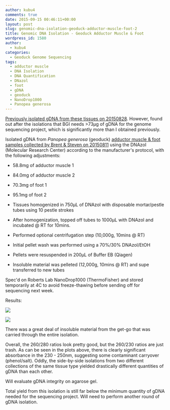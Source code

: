 ```yaml
---
author: kubu4
comments: true
date: 2015-09-15 00:46:11+00:00
layout: post
slug: genomic-dna-isolation-geoduck-adductor-muscle-foot-2
title: Genomic DNA Isolation - Geoduck Adductor Muscle & Foot
wordpress_id: 1580
author:
  - kubu4
categories:
  - Geoduck Genome Sequencing
tags:
  - adductor muscle
  - DNA Isolation
  - DNA Quantification
  - DNazol
  - foot
  - gDNA
  - geoduck
  - NanoDrop1000
  - Panopea generosa
---
```


[Previously isolated gDNA from these tissues on 20150828](http://onsnetwork.org/kubu4/2015/08/28/genomic-dna-isolation-geoduck-adductor-muscle-foot/). However, found out after the isolations that BGI needs >73μg of gDNA for the genome sequencing project, which is significantly more than I obtained previously.

Isolated gDNA from _Panopea generosa_ (geoduck) [adductor muscle & foot samples collected by Brent & Steven on 20150811](http://onsnetwork.org/halfshell/2015/08/11/big-day-big-clam/) using the DNAzol (Molecular Research Center) according to the manufacturer's protocol, with the following adjustments:




    
  * 58.8mg of adductor muscle 1

    
  * 84.0mg of adductor muscle 2

    
  * 70.3mg of foot 1

    
  * 95.1mg of foot 2

    
  * Tissues homogenized in 750μL of DNAzol with disposable mortar/pestle tubes using 10 pestle strokes

    
  * After homogenization, topped off tubes to 1000μL with DNAzol and incubated @ RT for 10mins.

    
  * Performed optional centrifugation step (10,000g, 10mins @ RT)

    
  * Initial pellet wash was performed using a 70%/30% DNAzol/EtOH

    
  * Pellets were resuspended in 200μL of Buffer EB (Qiagen)

    
  * Insoluble material was pelleted (12,000g, 10mins @ RT) and supe transferred to new tubes



Spec'd on Roberts Lab NanoDrop1000 (ThermoFisher) and stored temporarily at 4C to avoid freeze-thawing before sending off for sequencing next week.



Results:

[![](http://eagle.fish.washington.edu/Arabidopsis/20150914_gDNA_geoduck_ODs.JPG)](http://eagle.fish.washington.edu/Arabidopsis/20150914_gDNA_geoduck_ODs.JPG)

[![](http://eagle.fish.washington.edu/Arabidopsis/20150914_gDNA_geoduck_plots.JPG)](http://eagle.fish.washington.edu/Arabidopsis/20150914_gDNA_geoduck_plots.JPG)



There was a great deal of insoluble material from the get-go that was carried through the entire isolation.

Overall, the 260/280 ratios look pretty good, but the 260/230 ratios are just trash. As can be seen in the plots above, there is clearly significant absorbance in the 230 - 250nm, suggesting some contaminant carryover (phenol/salt). Oddly, the side-by-side isolations from two different collections of the same tissue type yielded drastically different quantities of gDNA than each other.

Will evaluate gDNA integrity on agarose gel.

Total yield from this isolation is still far below the minimum quantity of gDNA needed for the sequencing project. Will need to perform another round of gDNA isolation.
